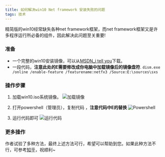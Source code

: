 ```yaml
---
title: 如何解决win10 Net framework 安装失败的问题
tags: 技术
---
```




精简版的win10经常缺失各种net framework框架，而net framework框架又是许多程序运行所必备的组件，因此解决此问题至关重要!

### 准备

- 一个完整的win10安装镜像，可以从[MSDN_i tell you](https://msdn.itellyou.cn/)下载。
- 一段代码，**注意此处的E需要修改成你电脑中加载镜像后的镜像盘符**.
`dism.exe /online /enable-feature /featurename:netfx3 /Source:E:\sources\sxs` 

### 操作步骤

1. 加载win10.iso系统镜像。
![加载镜像](nfw1.png)

2. 打开powershell（管理员），复制代码 ，**注意代码中E的替换**
![Powershell](nfw2.png)

3. 运行代码即可
![运行代码](nfw3.png)

### 更多操作

作者试验了多种方法，最终上述方法可行，希望可以帮助到您。如果此种方法不行，可参考[知乎](https://zhuanlan.zhihu.com/p/33467631)，祝顺利~